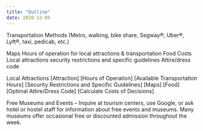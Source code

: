 ```yaml
---
title: "Outline"
date: 2020-12-05
---
```

Transportation Methods 
(Metro, walking, bike share, Segway®, Uber®, Lyft®, taxi, pedicab, etc.)

Maps
Hours of operation for local attractions & transportation
Food
Costs
Local attractions security restrictions and specific guidelines
Attire/dress code


Local Attractions
[Attraction] [Hours of Operation] [Available Transportation Hours]
[Security Restrictions and Specific Guidelines] [Maps] [Food]
[Optimal Attire/Dress Code] [Calculate Costs of Decisions]

Free Museums and Events – Inquire at tourism centers, use Google, or ask hotel or hostel staff for information about free events and museums. Many museums offer occasional free or discounted admission throughout the week.
